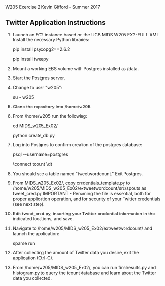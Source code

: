 W205 Exercise 2
Kevin Gifford - Summer 2017

Twitter Application Instructions
--------------------------------------------------------------------------------
1.  Launch an EC2 instance based on the UCB MIDS W205 EX2-FULL AMI. Install the
    necessary Python libraries:
    
    pip install psycopg2==2.6.2
    
    pip install tweepy

2.  Mount a working EBS volume with Postgres installed as /data.


3.  Start the Postgres server.


4.  Change to user "w205":

    su - w205

5.  Clone the repository into /home/w205.


6.  From /home/w205 run the following:

    cd MIDS_w205_Ex02/
    
    python create_db.py

7.  Log into Postgres to confirm creation of the postgres database:

    psql --username=postgres
    
    \connect tcount \dt

8.  You should see a table named "tweetwordcount." Exit Postgres.


9.  From MIDS_w205_Ex02/, copy credentials_template.py to
    /home/w205/MIDS_w205_Ex02/extweetwordcount/src/spouts as tweet_cred.py
    IMPORTANT - Renaming the file is essential, both for proper application operation,
    and for security of your Twitter credentials (see next step).
    

10. Edit tweet_cred.py, inserting your Twitter credential information in the
    indicated locations, and save.
    

11. Navigate to /home/w205/MIDS_w205_Ex02/extweetwordcount/ and launch the application:

    sparse run
    

12. After collecting the amount of Twitter data you desire, exit the application (Ctrl-C).


13. From /home/w205/MIDS_w205_Ex02/, you can run finalresults.py and histogram.py
    to query the tcount database and learn about the Twitter data you collected.
